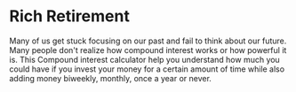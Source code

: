 # Rich Retirement

Many of us get stuck focusing on our past and fail to think about our future. Many people don't realize how compound interest works or how powerful it is. This Compound interest calculator help you understand how much you could have if you invest your money for a certain amount of time while also adding money biweekly, monthly, once a year or never.

